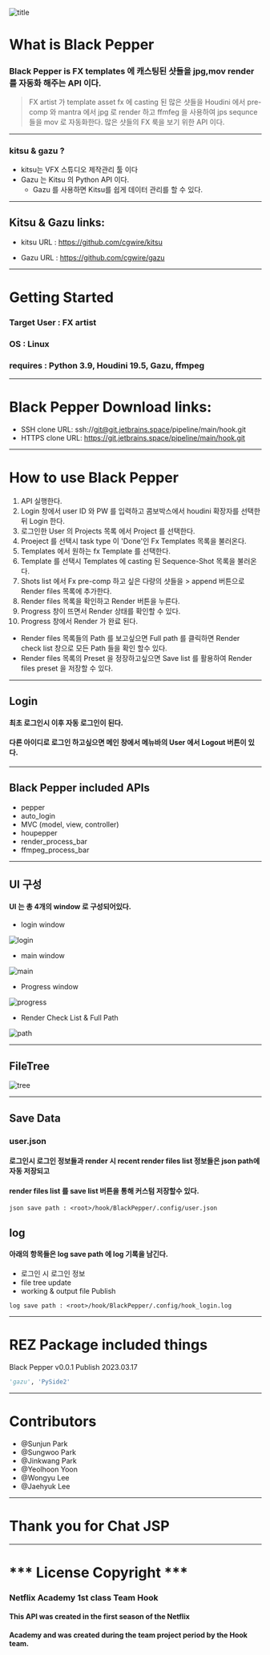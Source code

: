 ![title](./img/blackpepper_logo_v01.png)
# What is Black Pepper
### Black Pepper is FX templates 에 캐스팅된 샷들을 jpg,mov render를  자동화 해주는 API 이다.

> FX artist 가 template asset fx 에 casting 된 많은 샷들을 Houdini 에서 pre-comp 와 mantra 에서 jpg 로 render 하고
> ffmfeg 을 사용하여 jps sequnce 들을 mov 로 자동화한다. 많은 샷들의 FX 룩을 보기 위한 API 이다.  

***
### kitsu & gazu ?
* kitsu는 VFX 스튜디오 제작관리 툴 이다
* Gazu 는 Kitsu 의 Python API 이다.
  * Gazu 를 사용하면  Kitsu를 쉽게 데이터 관리를 할 수 있다.

***
## Kitsu & Gazu links:

* kitsu URL : https://github.com/cgwire/kitsu

* Gazu URL : https://github.com/cgwire/gazu
***
# Getting Started
### Target User : FX artist
### OS : Linux
### requires : Python 3.9, Houdini 19.5, Gazu, ffmpeg
***
# Black Pepper Download links:
* SSH clone URL: ssh://git@git.jetbrains.space/pipeline/main/hook.git
* HTTPS clone URL: https://git.jetbrains.space/pipeline/main/hook.git
***
# How to use Black Pepper
1. API 실행한다.
2. Login 창에서 user ID 와 PW 를 입력하고 콤보박스에서 houdini 확장자를 선택한 뒤 Login 한다.
3. 로그인한 User 의 Projects 목록 에서 Project 를 선택한다.
4. Proeject 를 선택시 task type 이 'Done'인 Fx Templates 목록을 불러온다.
5. Templates 에서 원하는 fx Template 를 선택한다.
6. Template 를 선택시 Templates 에 casting 된 Sequence-Shot 목록을 불러온다.
7. Shots list 에서 Fx pre-comp 하고 싶은 다량의 샷들을 > append 버튼으로 Render files 목록에 추가한다.
8. Render files 목록을 확인하고 Render 버튼을 누른다.
9. Progress 창이 뜨면서 Render 상태를 확인할 수 있다.
10. Progress 창에서 Render 가 완료 된다.
* Render files 목록들의 Path 를 보고싶으면 Full path 를 클릭하면 Render check list 창으로 모든 Path 들을 확인 할수 있다.
* Render files 목록의 Preset 을 정장하고싶으면 Save list 를 활용하여 Render files preset 을 저장할 수 있다.
***
## Login

#### 최초 로그인시 이후 자동 로그인이 된다.
#### 다른 아이디로 로그인 하고싶으면 메인 창에서 메뉴바의 User 에서 Logout 버튼이 있다.

***
##  Black Pepper included APIs

* pepper
* auto_login
* MVC (model, view, controller)
* houpepper
* render_process_bar
* ffmpeg_process_bar
***
## UI 구성 

#### UI 는 총 4개의 window 로 구성되어있다.

* login window 

![login](./img/login.png)

* main window

![main](./img/main.png)
* Progress window

![progress](./img/progress.png)

* Render Check List & Full Path

![path](./img/path.png)

***
## FileTree
![tree](./img/tree.png)
***
## Save Data

### user.json
#### 로그인시 로그인 정보들과 render 시 recent render files list 정보들은 json path에 자동 저장되고
#### render files list 를 save list 버튼을 통해 커스텀 저장할수 있다.
```
json save path : <root>/hook/BlackPepper/.config/user.json
```
## log
#### 아래의 항목들은 log save path 에 log 기록을 남긴다.
* 로그인 시 로그인 정보
* file tree update
* working & output file Publish
```
log save path : <root>/hook/BlackPepper/.config/hook_login.log
```
***
# REZ Package included things
Black Pepper v0.0.1 Publish 2023.03.17 
```python
'gazu', 'PySide2'
```
***
# Contributors
* @Sunjun Park
* @Sungwoo Park
* @Jinkwang Park
* @Yeolhoon Yoon
* @Wongyu Lee
* @Jaehyuk Lee

***
# Thank you for Chat JSP
***
# *** License Copyright ***

### Netflix Academy 1st class Team Hook

#### This API was created in the first season of the Netflix
#### Academy and was created during the team project period by the Hook team.